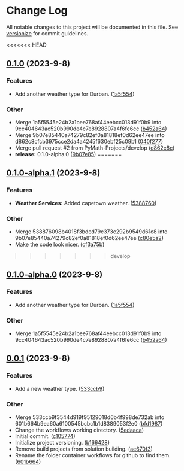 # Change Log

All notable changes to this project will be documented in this file. See [versionize](https://github.com/versionize/versionize) for commit guidelines.

<<<<<<< HEAD
<a name="0.1.0"></a>
## [0.1.0](https://www.github.com/PyMath-Projects/GitHooksDemo/releases/tag/v0.1.0) (2023-9-8)

### Features

* Add another weather type for Durban. ([1a5f554](https://www.github.com/PyMath-Projects/GitHooksDemo/commit/1a5f5545e24b2a1bee768af44eebcc013d91f0b9))

### Other

* Merge 1a5f5545e24b2a1bee768af44eebcc013d91f0b9 into 9cc404643ac520b990de4c7e8928807a4f6fe6cc ([b452a64](https://www.github.com/PyMath-Projects/GitHooksDemo/commit/b452a64f949caa1fa9076a55a43b6affad2d139b))
* Merge 9b07e85440a74279c82ef0a81818ef0d62ee47ee into d862c8cfcb3975cce2da4a4245f630ebf25c09b1 ([040f277](https://www.github.com/PyMath-Projects/GitHooksDemo/commit/040f2771fd7bd5b2de79370e91dd81cf87c70c05))
* Merge pull request #2 from PyMath-Projects/develop ([d862c8c](https://www.github.com/PyMath-Projects/GitHooksDemo/commit/d862c8cfcb3975cce2da4a4245f630ebf25c09b1))
* **release:** 0.1.0-alpha.0 ([9b07e85](https://www.github.com/PyMath-Projects/GitHooksDemo/commit/9b07e85440a74279c82ef0a81818ef0d62ee47ee))
=======
<a name="0.1.0-alpha.1"></a>
## [0.1.0-alpha.1](https://www.github.com/PyMath-Projects/GitHooksDemo/releases/tag/v0.1.0-alpha.1) (2023-9-8)

### Features

* **Weather Services:** Added capetown weather. ([5388760](https://www.github.com/PyMath-Projects/GitHooksDemo/commit/538876098b4018f3bded79c373c292b9549d61c8))

### Other

* Merge 538876098b4018f3bded79c373c292b9549d61c8 into 9b07e85440a74279c82ef0a81818ef0d62ee47ee ([c80e5a2](https://www.github.com/PyMath-Projects/GitHooksDemo/commit/c80e5a23a211508dcc24630ad2dd47d7035052a7))
* Make the code look nicer. ([cf3a75b](https://www.github.com/PyMath-Projects/GitHooksDemo/commit/cf3a75ba03b4daffe4a2a5681c5786a8ca5bc47e))
>>>>>>> develop

<a name="0.1.0-alpha.0"></a>
## [0.1.0-alpha.0](https://www.github.com/PyMath-Projects/GitHooksDemo/releases/tag/v0.1.0-alpha.0) (2023-9-8)

### Features

* Add another weather type for Durban. ([1a5f554](https://www.github.com/PyMath-Projects/GitHooksDemo/commit/1a5f5545e24b2a1bee768af44eebcc013d91f0b9))

### Other

* Merge 1a5f5545e24b2a1bee768af44eebcc013d91f0b9 into 9cc404643ac520b990de4c7e8928807a4f6fe6cc ([b452a64](https://www.github.com/PyMath-Projects/GitHooksDemo/commit/b452a64f949caa1fa9076a55a43b6affad2d139b))

<a name="0.0.1"></a>
## [0.0.1](https://www.github.com/PyMath-Projects/GitHooksDemo/releases/tag/v0.0.1) (2023-9-8)

### Features

* Add a new weather type. ([533ccb9](https://www.github.com/PyMath-Projects/GitHooksDemo/commit/533ccb9f3544d919f95129018d6b4f998de732ab))

### Other

* Merge 533ccb9f3544d919f95129018d6b4f998de732ab into 601b664b9ea60a6100545bcbc1b1d8389053f2e0 ([bfd1987](https://www.github.com/PyMath-Projects/GitHooksDemo/commit/bfd19870a25a719994f8b4c1197733909de40b95))
* Change the workflows working directory. ([5edaaca](https://www.github.com/PyMath-Projects/GitHooksDemo/commit/5edaaca62d0caa7b0501083354dee30a54f307aa))
* Initial commit. ([c105774](https://www.github.com/PyMath-Projects/GitHooksDemo/commit/c105774912f9a80919f08a5678b7c8111e8a8e6f))
* Initialize project versioning. ([b166428](https://www.github.com/PyMath-Projects/GitHooksDemo/commit/b1664284a124187b282514d6d1ff0de60726b223))
* Remove build projects from solution building. ([ae670f3](https://www.github.com/PyMath-Projects/GitHooksDemo/commit/ae670f30f61a0537a9530bd14266cc19dca5830b))
* Rename the folder container workflows for github to find them. ([601b664](https://www.github.com/PyMath-Projects/GitHooksDemo/commit/601b664b9ea60a6100545bcbc1b1d8389053f2e0))

